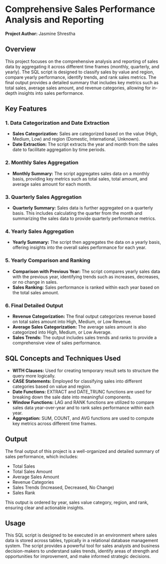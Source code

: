 # Comprehensive Sales Performance Analysis and Reporting

**Project Author:** Jasmine Shrestha

## Overview

This project focuses on the comprehensive analysis and reporting of sales data by aggregating it across different time frames (monthly, quarterly, and yearly). The SQL script is designed to classify sales by value and region, compare yearly performance, identify trends, and rank sales metrics. The final output provides a detailed summary that includes key metrics such as total sales, average sales amount, and revenue categories, allowing for in-depth insights into sales performance.

## Key Features

### 1. Data Categorization and Date Extraction
   - **Sales Categorization:** Sales are categorized based on the value (High, Medium, Low) and region (Domestic, International, Unknown).
   - **Date Extraction:** The script extracts the year and month from the sales date to facilitate aggregation by time periods.

### 2. Monthly Sales Aggregation
   - **Monthly Summary:** The script aggregates sales data on a monthly basis, providing key metrics such as total sales, total amount, and average sales amount for each month.

### 3. Quarterly Sales Aggregation
   - **Quarterly Summary:** Sales data is further aggregated on a quarterly basis. This includes calculating the quarter from the month and summarizing the sales data to provide quarterly performance metrics.

### 4. Yearly Sales Aggregation
   - **Yearly Summary:** The script then aggregates the data on a yearly basis, offering insights into the overall sales performance for each year.

### 5. Yearly Comparison and Ranking
   - **Comparison with Previous Year:** The script compares yearly sales data with the previous year, identifying trends such as increases, decreases, or no change in sales.
   - **Sales Ranking:** Sales performance is ranked within each year based on the total sales amount.

### 6. Final Detailed Output
   - **Revenue Categorization:** The final output categorizes revenue based on total sales amount into High, Medium, or Low Revenue.
   - **Average Sales Categorization:** The average sales amount is also categorized into High, Medium, or Low Average.
   - **Sales Trends:** The output includes sales trends and ranks to provide a comprehensive view of sales performance.

## SQL Concepts and Techniques Used

- **WITH Clauses:** Used for creating temporary result sets to structure the query more logically.
- **CASE Statements:** Employed for classifying sales into different categories based on value and region.
- **Date Functions:** EXTRACT and DATE_TRUNC functions are used for breaking down the sale date into meaningful components.
- **Window Functions:** LAG and RANK functions are utilized to compare sales data year-over-year and to rank sales performance within each year.
- **Aggregation:** SUM, COUNT, and AVG functions are used to compute key metrics across different time frames.

## Output

The final output of this project is a well-organized and detailed summary of sales performance, which includes:

- Total Sales
- Total Sales Amount
- Average Sales Amount
- Revenue Categories
- Sales Trends (Increased, Decreased, No Change)
- Sales Rank

This output is ordered by year, sales value category, region, and rank, ensuring clear and actionable insights.

## Usage

This SQL script is designed to be executed in an environment where sales data is stored across tables, typically in a relational database management system. The script provides a powerful tool for sales analysts and business decision-makers to understand sales trends, identify areas of strength and opportunities for improvement, and make informed strategic decisions.
